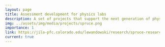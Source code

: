 ```yaml
---
layout: page
title: Assessment development for physics labs
description: A set of projects that support the next generation of physics laboratory assessments and instruction.
img: ../assets/img/media/projects/spruce.png
importance: 1
link: https://jila-pfc.colorado.edu/lewandowski/research/spruce-researchers-0
current: true
---
```



